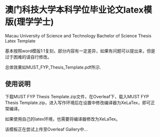 # 澳门科技大学本科学位毕业论文latex模版(理学学士)
Macau University of Science and Technology Bachelor of Science Thesis Latex Template

基本按照word模版1:1复刻，部分内容有一定差异，如果有问题可以提出来，但是过于困难的请自行修改。

总体效果如MUST_FYP_Thesis_Template.pdf所示.

## 使用说明
下载MUST FYP Thesis Template.zip文件，在Overleaf下，载入MUST FYP Thesis Template.zip，进入写作环境后在设置中修改编译器为XeLaTex，即可正常编译。

如果使用自己的latex环境，也需要将编译器修改为XeLaTex。

该模板正在尝试上传至Overleaf Gallery中...
